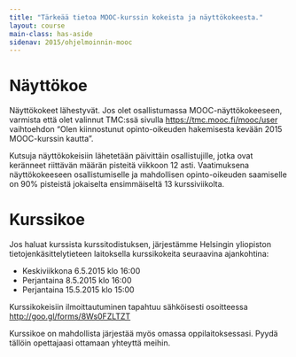 ```yaml
---
title: "Tärkeää tietoa MOOC-kurssin kokeista ja näyttökokeesta."
layout: course
main-class: has-aside
sidenav: 2015/ohjelmoinnin-mooc
---
```


# Näyttökoe
Näyttökokeet lähestyvät. Jos olet osallistumassa MOOC-näyttökokeeseen, varmista että olet valinnut TMC:ssä sivulla <https://tmc.mooc.fi/mooc/user> vaihtoehdon “Olen kiinnostunut opinto-oikeuden hakemisesta kevään 2015 MOOC-kurssin kautta”.

Kutsuja näyttökokeisiin lähetetään päivittäin osallistujille, jotka ovat keränneet riittävän määrän pisteitä viikkoon 12 asti. Vaatimuksena näyttökokeeseen osallistumiselle ja mahdollisen opinto-oikeuden saamiselle on 90% pisteistä jokaiselta ensimmäiseltä 13 kurssiviikolta.

# Kurssikoe

Jos haluat kurssista kurssitodistuksen, järjestämme Helsingin yliopiston tietojenkäsittelytieteen laitoksella kurssikokeita seuraavina ajankohtina:

- Keskiviikkona 6.5.2015 klo 16:00
- Perjantaina 8.5.2015 klo 16:00
- Perjantaina 15.5.2015 klo 15:00

Kurssikokeisiin ilmoittautuminen tapahtuu sähköisesti osoitteessa <http://goo.gl/forms/8Ws0FZLTZT>

Kurssikoe on mahdollista järjestää myös omassa oppilaitoksessasi. Pyydä tällöin opettajaasi ottamaan yhteyttä meihin. 
